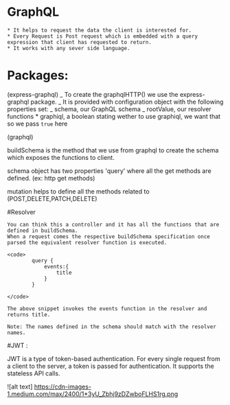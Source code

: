 # GraphQL

    * It helps to request the data the client is interested for.
    * Every Request is Post request which is embedded with a query expression that client has requested to return.
    * It works with any sever side language.

# Packages:

(express-graphql)
_ To create the graphqlHTTP() we use the express-graphql package.
_ It is provided with configuration object with the following properties set:
_ schema, our GraphQL schema
_ rootValue, our resolver functions \* graphiql, a boolean stating wether to use graphiql, we want that so we pass `true` here

(graphql)

buildSchema is the method that we use from graphql to create the schema which exposes the functions to client.

schema object has two properties 'query' where all the get methods are defined. (ex: http get methods)

mutation helps to define all the methods related to (POST,DELETE,PATCH,DELETE)

#Resolver

    You can think this a controller and it has all the functions that are defined in buildSchema.
    When a request comes the respective buildSchema specification once parsed the equivalent resolver function is executed.

    <code>
            query {
                events:{
                    title
                }
            }

    </code>

    The above snippet invokes the events function in the resolver and returns title.

    Note: The names defined in the schema should match with the resolver names.

#JWT :

JWT is a type of token-based authentication. For every single request from a client to the server, a token is passed for authentication. It supports the stateless API calls.

![alt text] https://cdn-images-1.medium.com/max/2400/1*3yU_Zbhj9zDZwboFLHS1rg.png
